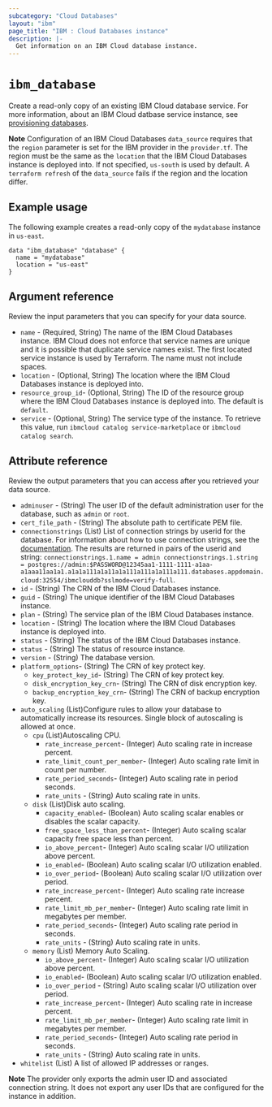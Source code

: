 ```yaml
---
subcategory: "Cloud Databases"
layout: "ibm"
page_title: "IBM : Cloud Databases instance"
description: |-
  Get information on an IBM Cloud database instance.
---
```


# `ibm_database`

Create a read-only copy of an existing IBM Cloud database service. For more information, about an IBM Cloud datbase service instance, see [provisioning databases](https://cloud.ibm.com/docs/cloud-databases?topic=cloud-databases-provisioning).

**Note**
Configuration of an IBM Cloud Databases `data_source` requires that the `region` parameter is set for the IBM provider in the `provider.tf`. The region must be the same as the `location` that the IBM Cloud Databases instance is deployed into. If not specified, `us-south` is used by default. A `terraform refresh` of the `data_source` fails if the region and the location differ.


## Example usage
The following example creates a read-only copy of the `mydatabase` instance in `us-east`.  


```
data "ibm_database" "database" {
  name = "mydatabase"
  location = "us-east"
}
```


## Argument reference
Review the input parameters that you can specify for your data source. 

- `name` - (Required, String) The name of the IBM Cloud Databases instance. IBM Cloud does not enforce that service names are unique and it is possible that duplicate service names exist. The first located service instance is used by  Terraform. The name must not include spaces.
- `location` - (Optional, String) The location where the IBM Cloud Databases instance is deployed into.
- `resource_group_id`- (Optional, String) The ID of the resource group where the IBM Cloud Databases instance is deployed into. The default is `default`.
- `service` - (Optional, String) The service type of the instance. To retrieve this value, run `ibmcloud catalog service-marketplace` or `ibmcloud catalog search`.


## Attribute reference
Review the output parameters that you can access after you retrieved your data source. 

- `adminuser` - (String)  The user ID of the default administration user for the database, such as `admin` or `root`.
- `cert_file_path` - (String)  The absolute path to certificate PEM file.
- `connectionstrings`  (List) List of connection strings by userid for the database. For information about how to use connection strings, see the [documentation](https://cloud.ibm.com/docs/databases-for-postgresql?topic=databases-for-postgresql-connection-strings). The results are returned in pairs of the userid and string: `connectionstrings.1.name = admin connectionstrings.1.string = postgres://admin:$PASSWORD@12345aa1-1111-1111-a1aa-a1aaa11aa1a1.a1a1a111a1a11a1a111a111a1a111a111.databases.appdomain.cloud:32554/ibmclouddb?sslmode=verify-full`.
- `id` - (String) The CRN of the IBM Cloud Databases instance.
- `guid` - (String) The unique identifier of the IBM Cloud Databases instance.
- `plan` - (String)  The service plan of the IBM Cloud Databases instance.
- `location` - (String)  The location where the IBM Cloud Databases instance is deployed into.
- `status` - (String)  The status of the IBM Cloud Databases instance.
- `status` - (String)  The status of resource instance.
- `version` - (String) The database version.
- `platform_options`-  (String) The CRN of key protect key.
	- `key_protect_key_id`-  (String) The CRN of key protect key.
	- `disk_encryption_key_crn`-  (String) The CRN of disk encryption key.
	- `backup_encryption_key_crn`-  (String) The CRN of backup encryption key.
- `auto_scaling` (List)Configure rules to allow your database to automatically increase its resources. Single block of autoscaling is allowed at once.
	- `cpu` (List)Autoscaling CPU.
		- `rate_increase_percent`- (Integer) Auto scaling rate in increase percent.
		- `rate_limit_count_per_member`- (Integer) Auto scaling rate limit in count per number.
		- `rate_period_seconds`- (Integer) Auto scaling rate in period seconds.
		- `rate_units` - (String) Auto scaling rate in units.
	- `disk` (List)Disk auto scaling.
		- `capacity_enabled`- (Boolean) Auto scaling scalar enables or disables the scalar capacity.
		- `free_space_less_than_percent`- (Integer) Auto scaling scalar capacity free space less than percent.
		- `io_above_percent`- (Integer) Auto scaling scalar I/O utilization above percent.
		- `io_enabled`- (Boolean) Auto scaling scalar I/O utilization enabled.
		- `io_over_period`- (Boolean) Auto scaling scalar I/O utilization over period.
		- `rate_increase_percent`- (Integer) Auto scaling rate increase percent.
		- `rate_limit_mb_per_member`- (Integer) Auto scaling rate limit in megabytes per member.
		- `rate_period_seconds`- (Integer) Auto scaling rate period in seconds.
		- `rate_units` - (String) Auto scaling rate in units.
	- `memory` (List) Memory Auto Scaling.
		- `io_above_percent`- (Integer) Auto scaling scalar I/O utilization above percent.
		- `io_enabled`- (Boolean) Auto scaling scalar I/O utilization enabled.
		- `io_over_period` - (String) Auto scaling scalar I/O utilization over period.
		- `rate_increase_percent`- (Integer) Auto scaling rate in increase percent.
		- `rate_limit_mb_per_member`- (Integer) Auto scaling rate limit in megabytes per member.
		- `rate_period_seconds`- (Integer) Auto scaling rate period in seconds.
		- `rate_units` - (String) Auto scaling rate in units.
- `whitelist` (List) A list of allowed IP addresses or ranges.


**Note**
The provider only exports the admin user ID and associated connection string. It does not export any user IDs that are configured for the instance in addition. 
